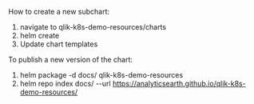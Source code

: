 How to create a new subchart:
1. navigate to qlik-k8s-demo-resources/charts
1. helm create <chartname>
1. Update chart templates

To publish a new version of the chart:
1. helm package -d docs/ qlik-k8s-demo-resources
1. helm repo index docs/ --url https://analyticsearth.github.io/qlik-k8s-demo-resources/
